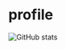 # profile
![GitHub stats](https://github-readme-stats.vercel.app/api?username=sunggyeong&show_icons=true&theme=dark)
